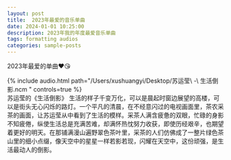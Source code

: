 ```yaml
---
layout: post
title:  2023年最爱的音乐单曲
date: 2024-01-01 10:25:00
description: 2023年我的年度最爱音乐单曲
tags: formatting audios
categories: sample-posts
---
```

2023年最爱的单曲❤️😘

<div class="row mt-3">
    <div class="col-sm mt-3 mt-md-0">
        {% include audio.html path="/Users/xushuangyi/Desktop/苏运莹\ -\ 生活倒影.ncm " controls=true %}
    </div>
</div>
<div class="caption">
    苏运莹的《生活倒影》
    生活的样子千变万化，可以是晨起时窗边展望的高楼，可以是街头无心闪烁的路灯。一个平凡的清晨，在不经意闪过的电视画面里，茶农采茶的画面，让苏运莹从中看到了生活的模样。采茶人满含疲惫的双眼，忙碌的身影不知疲倦，纵使生活总是充满苦难，却满怀热忱努力收获，即使历经艰辛，也期望着更好的明天。在那铺满漫山遍野翠色茶叶里，采茶的人们仿佛成了一整片绿色茶山里的细小点缀，像天空中的星星一样若影若现，闪耀在天空中，这份顽强，是生活最动人的倒影。
</div>
